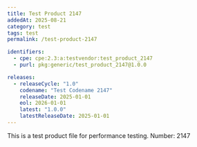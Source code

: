 ```yaml
---
title: Test Product 2147
addedAt: 2025-08-21
category: test
tags: test
permalink: /test-product-2147

identifiers:
  - cpe: cpe:2.3:a:testvendor:test_product_2147
  - purl: pkg:generic/test_product_2147@1.0.0

releases:
  - releaseCycle: "1.0"
    codename: "Test Codename 2147"
    releaseDate: 2025-01-01
    eol: 2026-01-01
    latest: "1.0.0"
    latestReleaseDate: 2025-01-01
---
```


This is a test product file for performance testing. Number: 2147
